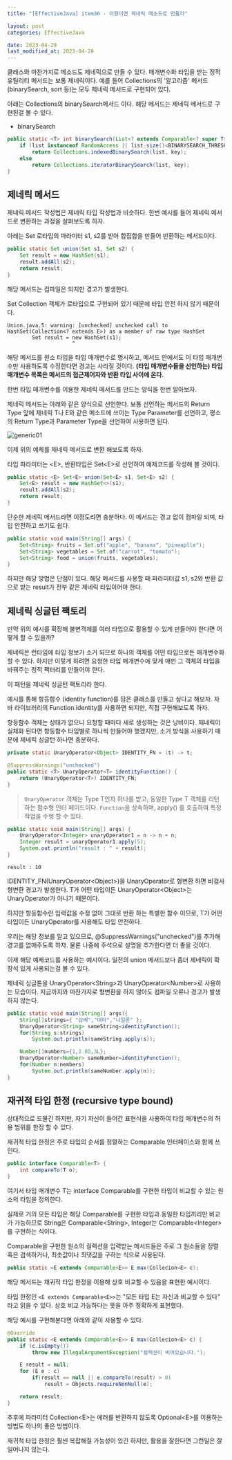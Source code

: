 ```yaml
---
title: "[EffectiveJava] item30 - 이왕이면 제네릭 메소드로 만들라"

layout: post
categories: EffectiveJava

date: 2023-04-29
last_modified_at: 2023-04-29
---
```


클래스와 마찬가지로 메소드도 제네릭으로 만들 수 있다. 매개변수화 타입을 받는 정적 유틸리티 메서드는 보통 제네릭이다.
예를 들어 Collections의 '알고리즘' 메서드(binarySearch, sort 등)는 모두 제네릭 메서드로 구현되어 있다.

아래는 Collections의 binarySearch메서드 이다. 해당 메서드는 제네릭 메서드로 구현된걸 볼 수 있다.

- binarySearch

```java
public static <T> int binarySearch(List<? extends Comparable<? super T>> list, T key) {
    if (list instanceof RandomAccess || list.size()<BINARYSEARCH_THRESHOLD)
        return Collections.indexedBinarySearch(list, key);
    else
        return Collections.iteratorBinarySearch(list, key);
}
```

## 제네릭 메서드

제네릭 메서드 작성법은 제네릭 타입 작성법과 비슷하다.
한번 예시를 들어 제네릭 메서드로 변환하는 과정을 살펴보도록 하자.

아래는 Set 로타입의 파라미터 s1, s2를 받아 합집합을 만들어 반환하는 메서드이다.

```java
public static Set union(Set s1, Set s2) {
    Set result = new HashSet(s1);
    result.addAll(s2);
    return result;
}
```

해당 메서드는 컴파일은 되지만 경고가 발생한다.

Set Collection 객체가 로타입으로 구현되어 있기 때문에 타입 안전 하지 않기 때문이다.

```shell
Union.java.5: warning: [unchecked] unchecked call to
HashSet(Collection<? extends E>) as a member of raw type HashSet
        Set result = new HashSet(s1);
                     ^
```

해당 메서드를 원소 타입을 타입 매개변수로 명시하고, 메서드 안에서도 이 타입 매개변수만 사용하도록 수정한다면 경고는 사라질 것이다.
**(타입 매개변수들을 선언하는) 타입 매개변수 목록은 메서드의 접근제어자와 반환 타입 사이에 온다.**

한번 타입 매개변수를 이용한 제네릭 메서드를 만드는 양식을 한번 알아보자.

제네릭 메서드는 아래와 같은 양식으로 선언한다.
보통 선언하는 메서드의 Return Type 앞에 제네릭 T나 E와 같은 메소드에 쓰이는 Type Parameter를 선언하고, 평소 의 Return Type과 Parameter Type을 선언하여 사용하면 된다.

![generic01]({{site.url}}/public/image/2023/2023-04/29-java001.png)

이제 위의 예제를 제네릭 메서드로 변환 해보도록 하자.

타입 파라미터는 \<E\>, 반환타입은 Set\<E\>로 선언하여 예제코드를 작성해 볼 것이다.

```java
public static <E> Set<E> union(Set<E> s1, Set<E> s2) {
    Set<E> result = new HashSet<>(s1);
    result.addAll(s2);
    return result;
}
```

단순한 제네릭 메서드라면 이정도라면 충분하다. 이 메서드는 경고 없이 컴파일 되며, 타입 안전하고 쓰기도 쉽다.

```java
public static void main(String[] args) {
    Set<String> fruits = Set.of("apple", "banana", "pineaplle");
    Set<String> vegetables = Set.of("carrot", "tomato");
    Set<String> food = union(fruits, vegetables);
}
```

하지만 해당 방법은 단점이 있다. 해당 메서드를 사용할 때 파라미터값 s1, s2와 반환 값으로 받는 result가 전부 같은 제네릭 타입이어야 한다.


## 제네릭 싱글턴 팩토리

만약 위의 예시를 확장해 불변객체를 여러 타입으로 활용할 수 있게 만들어야 한다면 어떻게 할 수 있을까?

제네릭은 런타임에 타입 정보가 소거 되므로 하나의 객체를 어떤 타입으로든 매개변수화 할 수 있다.
하지만 이렇게 하려면 요청한 타입 매개변수에 맞게 매번 그 객체의 타입을바꿔주는 정적 팩터리를 만들어야 한다.

이 패턴을 제네릭 싱글턴 팩토리라 한다.

예시를 통해 항등함수 (identity function)를 담은 클래스를 만들고 싶다고 해보자.
자바 라이브러리의 Function.identity를 사용하면 되지만, 직접 구현해보도록 하자.

항등함수 객체는 상태가 없으니 요청할 때마다 새로 생성하는 것은 낭비이다. 제네릭이 실체화 된다면 항등함수 타입별로 하나씩 만들어야 했겠지만, 소거 방식을 사용하기 때문에 제네릭 싱글턴 하나면 충분하다.

```java
private static UnaryOperator<Object> IDENTITY_FN = (t) -> t;

@SuppressWarnings("unchecked")
public static <T> UnaryOperator<T> identityFunction() {
    return (UnaryOperator<T>) IDENTITY_FN;
}
```

> `UnaryOperator` 객체는 Type T인자 하나를 받고, 동일한 Type T 객체를 리턴하는 함수형 인터 페이드이다.
> `Function`을 상속하며, apply() 를 호출하여 특정 작업을 수행 할 수 있다.
>
```java
public static void main(String[] args) {
    UnaryOperator<Integer> unaryOperator1 = n -> n + n;
    Integer result = unaryOperator1.apply(5);
    System.out.println("result : " + result);
}
```
>
```shell
result : 10
```

IDENTITY_FN(UnaryOperator\<Object\>)을 UnaryOperator<T>로 형변환 하면 비검사 형변환 경고가 발생한다.
T가 어떤 타입이든 UnaryOperator\<Object\>는 UnaryOperator<T>가 아니기 때문이다.

하지만 항등함수란 입력값을 수정 없이 그대로 반환 하는 특별한 함수 이므로, T가 어떤 타입이든 UnaryOperator<T>를 사용해도 타입 안전하다.

우리는 해당 정보를 알고 있으므로, @SuppressWarnings("unchecked")를 추가해 경고를 없애주도록 하자.
물론 나중에 주석으로 설명을 추가한다면 더 좋을 것이다.

이제 해당 예제코드를 사용하는 예시이다. 일전의 union 메서드보다 좀더 제네릭이 확장석 있게 사용되는걸 볼 수 있다.

제네릭 싱글톤을 UnaryOperator\<String\>과 UnaryOperator\<Number\>로 사용하는 모습이다.
지금까지와 마찬가지로 형변환을 하지 않아도 컴파일 오류나 경고가 발생하지 않는다.

```java
public static void main(String[] args){
    String[]strings={ "삼베","대마","나일론" };
    UnaryOperator<String> sameString=identityFunction();
    for(String s:strings)
        System.out.println(sameString.apply(s));

    Number[]numbers={1,2.0D,3L};
    UnaryOperator<Number> sameNumber=identityFunction();
    for(Number n:nembers)
        System.out.println(sameNumber.apply(n));
}
```


## 재귀적 타입 한정 (recursive type bound)

상대적으로 드물긴 하지만, 자기 자신이 들어간 표현식을 사용하여 타입 매개변수의 허용 범위를 한정 할 수 있다.

재귀적 타입 한정은 주로 타입의 순서를 정렬하는 Comparable 인터페이스와 함께 쓰인다.

```java
public interface Comparable<T> {
    int compareTo(T o);
}
```

여기서 타입 매개변수 T는 interface Comparable<T>를 구현한 타입이 비교할 수 있는 원소의 타입을 정의한다.

실제로 거의 모든 타입은 해당 Comparable를 구현한 타입과 동일한 타입끼리만 비교가 가능하므로 String은 Comparable\<String\>, Integer는 Comparable\<Integer\>를 구현하는 식이다.

Comparable을 구현한 원소의 컬렉션을 입력받는 메서드들은 주로 그 원소들을 정렬 혹은 검색하거나, 최솟값이나 최댓값을 구하는 식으로 사용된다.

```java
public static <E extends Comparable<E>> E max(Collecion<E> c);
```

해당 메서드는 재귀적 타입 한정을 이용해 상호 비교할 수 있음을 표현한 예시이다.

타입 한정인 `<E extends Comparable<E>>`는 "모든 타입 E는 자신과 비교할 수 있다" 라고 읽을 수 있다.
상호 비교 가능하다는 뜻을 아주 정확하게 표현했다.

해당 예시를 구현해본다면 아래와 같이 사용할 수 있다.

```java
@Override
public static <E extends Comparable<E>> E max(Collecion<E> c) {
    if (c.isEmpty())
        throw new IllegalArgumentException("컬렉션이 비어있습니다.");

    E result = null;
    for (E e : c)
        if(result == null || e.compareTo(result) > 0)
            result = Objects.requireNonNull(e);

    return result;
}
```

추후에 파라미터 Collection\<E\>는 에러를 반환하지 않도록 Optional\<E\>를 이용하는 방법도 하나의 좋은 방법이다.

재귀적 타입 한정은 훨씬 복잡해질 가능성이 있긴 하지만, 활용을 잘한다면 그런일은 잘 일어나지 않는다.


